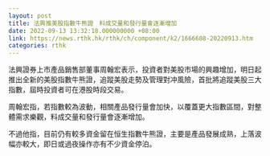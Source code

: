 ```yaml
---
layout: post
title: 法興推美股指數牛熊證　料成交量和發行量會逐漸增加
date: 2022-09-13 13:32:18.000000000 +08:00
link: https://news.rthk.hk/rthk/ch/component/k2/1666608-20220913.htm
categories: rthk
---
```


法興證券上市產品銷售部董事周翰宏表示，投資者對美股市場的興趣增加，明日起推出全新的美股指數牛熊證，追蹤美股走勢及管理對冲風險，首批將追蹤美股三大指數，屆時投資者可在港股時段交易。

周翰宏指，若指數較為波動，相關產品發行量會加快，以覆蓋更大指數區間，對整體需求樂觀，料成交量和發行量會逐漸增加。

不過他指，目前仍有較多資金留在恒生指數牛熊證，主要是產品發展成熟，上落波幅亦較大，即日或過夜操作亦有不少資金停泊。
